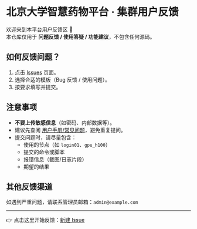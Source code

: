 # 北京大学智慧药物平台 · 集群用户反馈

欢迎来到本平台用户反馈区 🎉  
本仓库仅用于 **问题反馈 / 使用答疑 / 功能建议**，不包含任何源码。

## 如何反馈问题？
1. 点击 [Issues](../../issues) 页面。
2. 选择合适的模板（Bug 反馈 / 使用问题）。
3. 按要求填写并提交。

## 注意事项
- **不要上传敏感信息**（如密码、内部数据等）。
- 建议先查阅 [用户手册/常见问题](https://ai4dd.bjmu.edu.cn/guide/faq.html)，避免重复提问。
- 提交问题时，请尽量包含：
  - 使用的节点（如 `login01`、`gpu_h100`）
  - 提交的命令或脚本
  - 报错信息（截图/日志片段）
  - 期望的结果

## 其他反馈渠道
如遇到严重问题，请联系管理员邮箱：`admin@example.com`

---
👉 点击这里开始反馈：[新建 Issue](../../issues/new/choose)